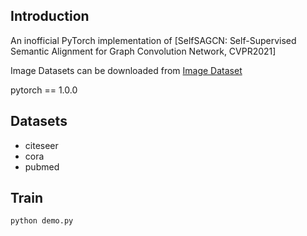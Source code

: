 ## Introduction
An inofficial PyTorch implementation of [SelfSAGCN: Self-Supervised Semantic Alignment for Graph Convolution Network, CVPR2021]

Image Datasets can be downloaded from [Image Dataset](https://drive.google.com/drive/folders/1VIDBF-QBLRMLklot0vdp-72d5JTmO4BI?usp=sharing)

pytorch == 1.0.0

## Datasets
+ citeseer
+ cora
+ pubmed


## Train
```
python demo.py


